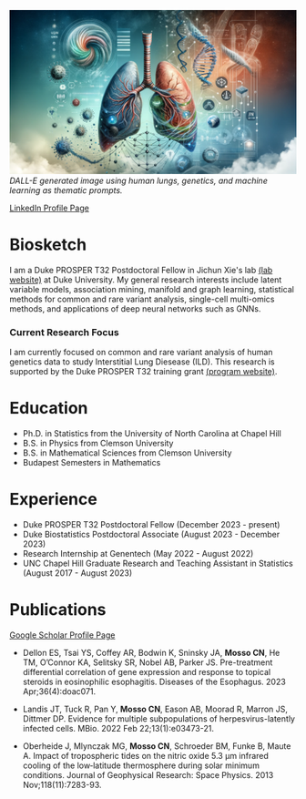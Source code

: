 ![DALL-E generated precision medicine image](/docs/assets/images/DALL-E_precision_medicine_background_image.png)
*DALL-E generated image using human lungs, genetics, and machine learning as thematic prompts.*

[LinkedIn Profile Page](https://www.linkedin.com/in/carson-mosso-8a949a249/)

# Biosketch
I am a Duke PROSPER T32 Postdoctoral Fellow in Jichun Xie's lab [(lab website)](https://jichunxie.github.io/index.html) 
at Duke University. My general research interests include latent variable models, 
association mining, manifold and graph learning, statistical methods for 
common and rare variant analysis, single-cell multi-omics methods, 
and applications of deep neural networks such as GNNs.

### Current Research Focus
I am currently focused on common and rare variant analysis of human genetics data to study Interstitial Lung Diesease (ILD). This research is supported by the Duke PROSPER T32 training grant [(program website)](https://medicine.duke.edu/education-and-training/fellowship-programs/pulmonary-allergy-and-critical-care-medicine/t32-program). 

# Education
- Ph.D. in Statistics from the University of North Carolina at Chapel Hill
- B.S. in Physics from Clemson University
- B.S. in Mathematical Sciences from Clemson University
- Budapest Semesters in Mathematics 

# Experience
- Duke PROSPER T32 Postdoctoral Fellow (December 2023 - present)
- Duke Biostatistics Postdoctoral Associate (August 2023 - December 2023)
- Research Internship at Genentech (May 2022 - August 2022)
- UNC Chapel Hill Graduate Research and Teaching Assistant in Statistics (August 2017 - August 2023)


# Publications

[Google Scholar Profile Page](https://scholar.google.com/citations?view_op=list_works&hl=en&user=cR2wJkUAAAAJ&gmla=AH70aAVL_8bR8jKduVpBbX7IGpxeCZSyUrseDiB67-6TXIBRumZUTQdCMjePNdvlupK6zBbKnEiU-tO4wi3MD9qGdajdIubsCIlA-q73e8zE)

- Dellon ES, Tsai YS, Coffey AR, Bodwin K, Sninsky JA, **Mosso CN**, He TM, O’Connor KA, Selitsky SR, Nobel AB, Parker JS. Pre-treatment differential correlation of gene expression and response to topical steroids in eosinophilic esophagitis. Diseases of the Esophagus. 2023 Apr;36(4):doac071.

- Landis JT, Tuck R, Pan Y, **Mosso CN**, Eason AB, Moorad R, Marron JS, Dittmer DP. Evidence for multiple subpopulations of herpesvirus-latently infected cells. MBio. 2022 Feb 22;13(1):e03473-21.

- Oberheide J, Mlynczak MG, **Mosso CN**, Schroeder BM, Funke B, Maute A. Impact of tropospheric tides on the nitric oxide 5.3 μm infrared cooling of the low‐latitude thermosphere during solar minimum conditions. Journal of Geophysical Research: Space Physics. 2013 Nov;118(11):7283-93.
